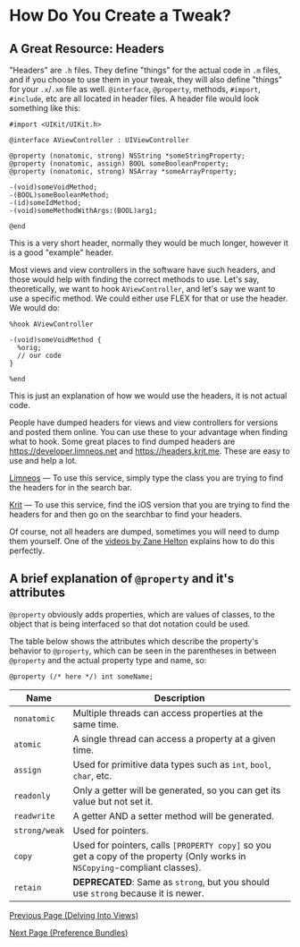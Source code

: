 # How Do You Create a Tweak?

## A Great Resource: Headers

"Headers" are `.h` files. They define "things" for the actual code in `.m` files, and if you choose to use them in your tweak, they will also define "things" for your `.x`/`.xm` file as well. `@interface`, `@property`, methods, `#import`, `#include`, etc are all located in header files. A header file would look something like this:

```objc
#import <UIKit/UIKit.h>

@interface AViewController : UIViewController

@property (nonatomic, strong) NSString *someStringProperty;
@property (nonatomic, assign) BOOL someBooleanProperty;
@property (nonatomic, strong) NSArray *someArrayProperty;

-(void)someVoidMethod;
-(BOOL)someBooleanMethod;
-(id)someIdMethod;
-(void)someMethodWithArgs:(BOOL)arg1;

@end
```

This is a very short header, normally they would be much longer, however it is a good "example" header.

Most views and view controllers in the software have such headers, and those would help with finding the correct methods to use. Let's say, theoretically, we want to hook `AViewController`, and let's say we want to use a specific method. We could either use FLEX for that or use the header. We would do:

```objc
%hook AViewController

-(void)someVoidMethod {
  %orig;
  // our code
}

%end
```

This is just an explanation of how we would use the headers, it is not actual code.

People have dumped headers for views and view controllers for versions and posted them online. You can use these to your advantage when finding what to hook. Some great places to find dumped headers are https://developer.limneos.net and https://headers.krit.me. These are easy to use and help a lot.

<a href="https://developer.limneos.net">Limneos</a> — To use this service, simply type the class you are trying to find the headers for in the search bar.

<a href="https://headers.krit.me">Krit</a> — To use this service, find the iOS version that you are trying to find the headers for and then go on the searchbar to find your headers.

Of course, not all headers are dumped, sometimes you will need to dump them yourself. One of the <a href="https://www.youtube.com/watch?v=M8HzCj0aKpw">videos by Zane Helton</a> explains how to do this perfectly.

## A brief explanation of `@property` and it's attributes

`@property` obviously adds properties, which are values of classes, to the object that is being interfaced so that dot notation could be used.

The table below shows the attributes which describe the property's behavior to `@property`, which can be seen in the parentheses in between `@property` and the actual property type and name, so:

`@property (/* here */) int someName;`

| Name | Description |
| ---- | ----------- |
| `nonatomic` | Multiple threads can access properties at the same time.
| `atomic` | A single thread can access a property at a given time. |
| `assign` | Used for primitive data types such as `int`, `bool`, `char`, etc.
| `readonly` | Only a getter will be generated, so you can get its value but not set it.
| `readwrite` | A getter AND a setter method will be generated.
| `strong/weak` |  Used for pointers.
| `copy` |  Used for pointers, calls `[PROPERTY copy]` so you get a copy of the property (Only works in `NSCopying`-compliant classes).
| `retain` | __**DEPRECATED**__: Same as `strong`, but you should use `strong` because it is newer.

<a href="https://github.com/NightwindDev/Tweak-Tutorial/blob/main/p3_views.md">Previous Page (Delving Into Views)</a>

<a href="https://github.com/NightwindDev/Tweak-Tutorial/blob/main/p5_prefbundle.md">Next Page (Preference Bundles)</a>
